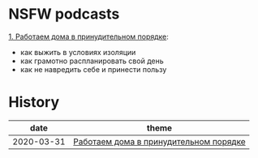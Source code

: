# NSFW podcasts

[1. Работаем дома в принудительном порядке](episodes/01.md):

* как выжить в условиях изоляции
* как грамотно распланировать свой день
* как не навредить себе и принести пользу

# History

| date       | theme        |
|------------|--------------|
| 2020-03-31 | [Работаем дома в принудительном порядке](episodes/01.md) |